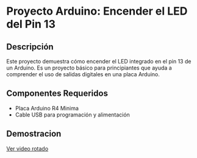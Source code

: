 # Proyecto Arduino: Encender el LED del Pin 13

## Descripción
Este proyecto demuestra cómo encender el LED integrado en el pin 13 de un Arduino. Es un proyecto básico para principiantes que ayuda a comprender el uso de salidas digitales en una placa Arduino.

## Componentes Requeridos
- Placa Arduino R4 Minima
- Cable USB para programación y alimentación

## Demostracion
[Ver video rotado]([https://www.tu-enlace-al-video.com/video-rotado.mp4](https://github-production-user-asset-6210df.s3.amazonaws.com/158532211/428438616-b1ced398-ff49-4daa-8c39-6516fd0adb1b.mp4?X-Amz-Algorithm=AWS4-HMAC-SHA256&X-Amz-Credential=AKIAVCODYLSA53PQK4ZA%2F20250331%2Fus-east-1%2Fs3%2Faws4_request&X-Amz-Date=20250331T000743Z&X-Amz-Expires=300&X-Amz-Signature=aad31ab7e1cb0ca9f2cf3c1df0fb90c3fdb59e40b548b94e86f647254e5dda35&X-Amz-SignedHeaders=host))
